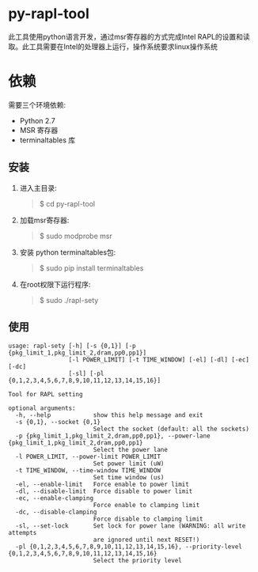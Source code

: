 # py-rapl-tool
此工具使用python语言开发，通过msr寄存器的方式完成Intel RAPL的设置和读取。此工具需要在Intel的处理器上运行，操作系统要求linux操作系统


依赖
============

需要三个环境依赖:
- Python 2.7
- MSR 寄存器
- terminaltables 库

安装
----------

1) 进入主目录:

	>$ cd py-rapl-tool
 
2) 加载msr寄存器:

	>$ sudo modprobe msr

3) 安装 python terminaltables包:

	>$ sudo pip install terminaltables

4) 在root权限下运行程序:

	>$ sudo ./rapl-sety


使用
----------

```
usage: rapl-sety [-h] [-s {0,1}] [-p {pkg_limit_1,pkg_limit_2,dram,pp0,pp1}]
                 [-l POWER_LIMIT] [-t TIME_WINDOW] [-el] [-dl] [-ec] [-dc]
                 [-sl] [-pl {0,1,2,3,4,5,6,7,8,9,10,11,12,13,14,15,16}]

Tool for RAPL setting

optional arguments:
  -h, --help            show this help message and exit
  -s {0,1}, --socket {0,1}
                        Select the socket (default: all the sockets)
  -p {pkg_limit_1,pkg_limit_2,dram,pp0,pp1}, --power-lane {pkg_limit_1,pkg_limit_2,dram,pp0,pp1}
                        Select the power lane
  -l POWER_LIMIT, --power-limit POWER_LIMIT
                        Set power limit (uW)
  -t TIME_WINDOW, --time-window TIME_WINDOW
                        Set time window (us)
  -el, --enable-limit   Force enable to power limit
  -dl, --disable-limit  Force disable to power limit
  -ec, --enable-clamping
                        Force enable to clamping limit
  -dc, --disable-clamping
                        Force disable to clamping limit
  -sl, --set-lock       Set lock for power lane (WARNING: all write attempts
                        are ignored until next RESET!)
  -pl {0,1,2,3,4,5,6,7,8,9,10,11,12,13,14,15,16}, --priority-level {0,1,2,3,4,5,6,7,8,9,10,11,12,13,14,15,16}
                        Select the priority level
```
